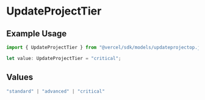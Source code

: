 # UpdateProjectTier

## Example Usage

```typescript
import { UpdateProjectTier } from "@vercel/sdk/models/updateprojectop.js";

let value: UpdateProjectTier = "critical";
```

## Values

```typescript
"standard" | "advanced" | "critical"
```
